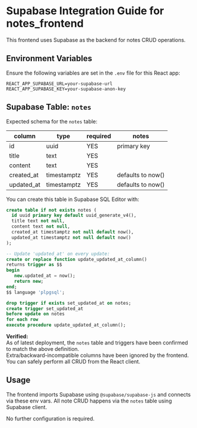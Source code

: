 # Supabase Integration Guide for notes_frontend

This frontend uses Supabase as the backend for notes CRUD operations.

## Environment Variables

Ensure the following variables are set in the `.env` file for this React app:

```
REACT_APP_SUPABASE_URL=your-supabase-url
REACT_APP_SUPABASE_KEY=your-supabase-anon-key
```

## Supabase Table: `notes`

Expected schema for the `notes` table:

| column      | type     | required | notes                 |
|-------------|----------|----------|-----------------------|
| id          | uuid     | YES      | primary key           |
| title       | text     | YES      |                       |
| content     | text     | YES      |                       |
| created_at  | timestamptz | YES   | defaults to now()     |
| updated_at  | timestamptz | YES   | defaults to now()     |

You can create this table in Supabase SQL Editor with:

```sql
create table if not exists notes (
  id uuid primary key default uuid_generate_v4(),
  title text not null,
  content text not null,
  created_at timestamptz not null default now(),
  updated_at timestamptz not null default now()
);

-- Update 'updated_at' on every update:
create or replace function update_updated_at_column()
returns trigger as $$
begin
   new.updated_at = now();
   return new;
end;
$$ language 'plpgsql';

drop trigger if exists set_updated_at on notes;
create trigger set_updated_at
before update on notes
for each row
execute procedure update_updated_at_column();
```

**Verified:**  
As of latest deployment, the `notes` table and triggers have been confirmed to match the above definition.  
Extra/backward-incompatible columns have been ignored by the frontend.  
You can safely perform all CRUD from the React client.

## Usage

The frontend imports Supabase using `@supabase/supabase-js` and connects via these env vars.
All note CRUD happens via the `notes` table using Supabase client.

No further configuration is required.

